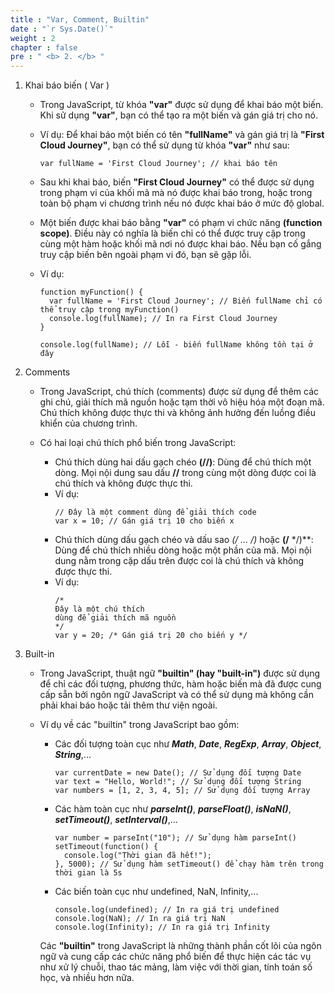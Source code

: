 ```yaml
---
title : "Var, Comment, Builtin"
date : "`r Sys.Date()`"
weight : 2
chapter : false
pre : " <b> 2. </b> "
---
```

1. Khai báo biến ( Var ) 

    - Trong JavaScript, từ khóa **"var"** được sử dụng để khai báo một biến. Khi sử dụng **"var"**, bạn có thể tạo ra một biến và gán giá trị cho nó.

    - Ví dụ: Để khai báo một biến có tên **"fullName"** và gán giá trị là **"First Cloud Journey"**, bạn có thể sử dụng từ khóa **"var"** như sau:

        ```
        var fullName = 'First Cloud Journey'; // khai báo tên

        ```
    - Sau khi khai báo, biến **"First Cloud Journey"** có thể được sử dụng trong phạm vi của khối mã mà nó được khai báo trong, hoặc trong toàn bộ phạm vi chương trình nếu nó được khai báo ở mức độ global.

    - Một biến được khai báo bằng **"var"** có phạm vi chức năng **(function scope)**. Điều này có nghĩa là biến chỉ có thể được truy cập trong cùng một hàm hoặc khối mã nơi nó được khai báo. Nếu bạn cố gắng truy cập biến bên ngoài phạm vi đó, bạn sẽ gặp lỗi.

    - Ví dụ: 

        ```
        function myFunction() {
          var fullName = 'First Cloud Journey'; // Biến fullName chỉ có thể truy cập trong myFunction()
          console.log(fullName); // In ra First Cloud Journey
        }

        console.log(fullName); // Lỗi - biến fullName không tồn tại ở đây
        ```

2. Comments

    - Trong JavaScript, chú thích (comments) được sử dụng để thêm các ghi chú, giải thích mã nguồn hoặc tạm thời vô hiệu hóa một đoạn mã. Chú thích không được thực thi và không ảnh hưởng đến luồng điều khiển của chương trình.

    - Có hai loại chú thích phổ biến trong JavaScript:

        - Chú thích dùng hai dấu gạch chéo **(//)**: Dùng để chú thích một dòng. Mọi nội dung sau dấu **//** trong cùng một dòng được coi là chú thích và không được thực thi.
        - Ví dụ:
          ```
          // Đây là một comment dùng để giải thích code
          var x = 10; // Gán giá trị 10 cho biến x
          ```
        - Chú thích dùng dấu gạch chéo và dấu sao **(/* ... */)** hoặc **(/** */)**: Dùng để chú thích nhiều dòng hoặc một phần của mã. Mọi nội dung nằm trong cặp dấu trên được coi là chú thích và không được thực thi.
        - Ví dụ:  
            ```
            /*
            Đây là một chú thích
            dùng để giải thích mã nguồn
            */
            var y = 20; /* Gán giá trị 20 cho biến y */
            ```
3. Built-in
    - Trong JavaScript, thuật ngữ **"builtin" (hay "built-in")** được sử dụng để chỉ các đối tượng, phương thức, hàm hoặc biến mà đã được cung cấp sẵn bởi ngôn ngữ JavaScript và có thể sử dụng mà không cần phải khai báo hoặc tải thêm thư viện ngoài.

    - Ví dụ về các "builtin" trong JavaScript bao gồm:
      - Các đối tượng toàn cục như ***Math***, ***Date***, ***RegExp***, ***Array***, ***Object***, ***String***,...
        ```
        var currentDate = new Date(); // Sử dụng đối tượng Date
        var text = "Hello, World!"; // Sử dụng đối tượng String
        var numbers = [1, 2, 3, 4, 5]; // Sử dụng đối tượng Array       
        ```

      - Các hàm toàn cục như ***parseInt()***, ***parseFloat()***, ***isNaN()***, ***setTimeout()***, ***setInterval()***,...
        ```
        var number = parseInt("10"); // Sử dụng hàm parseInt()
        setTimeout(function() {
          console.log("Thời gian đã hết!");
        }, 5000); // Sử dụng hàm setTimeout() để chạy hàm trên trong thời gian là 5s
        
        ```

      - Các biến toàn cục như undefined, NaN, Infinity,...

        ```
        console.log(undefined); // In ra giá trị undefined
        console.log(NaN); // In ra giá trị NaN
        console.log(Infinity); // In ra giá trị Infinity
        ```

      Các **"builtin"** trong JavaScript là những thành phần cốt lõi của ngôn ngữ và cung cấp các chức năng phổ biến để thực hiện các tác vụ như xử lý chuỗi, thao tác mảng, làm việc với thời gian, tính toán số học, và nhiều hơn nữa.